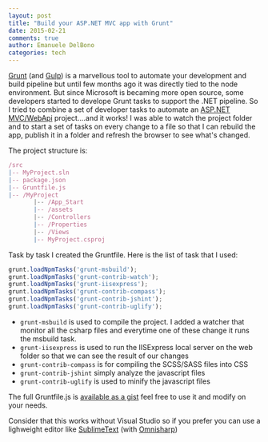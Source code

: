 ```yaml
---
layout: post
title: "Build your ASP.NET MVC app with Grunt"
date: 2015-02-21
comments: true
author: Emanuele DelBono
categories: tech
---
```


[Grunt](http://gruntjs.com/) (and [Gulp](http://gulpjs.com/)) is a marvellous tool to automate your development and build pipeline but until few months ago it was directly tied to the node environment.
But since Microsoft is becaming more open source, some developers started to develope Grunt tasks to support the .NET pipeline.
So I tried to combine a set of developer tasks to automate an [ASP.NET MVC/WebApi](http://asp.net/mvc) project....and it works! 
I was able to watch the project folder and to start a set of tasks on every change to a file so that I can rebuild the app, publish it in a folder and refresh the browser to see what's changed.

The project structure is:

``` javascript
/src
|-- MyProject.sln
|-- package.json
|-- Gruntfile.js
|-- /MyProject
       |-- /App_Start
       |-- /assets
       |-- /Controllers
       |-- /Properties
       |-- /Views
       |-- MyProject.csproj
```

Task by task I created the Gruntfile. Here is the list of task that I used:

``` javascript
grunt.loadNpmTasks('grunt-msbuild');
grunt.loadNpmTasks('grunt-contrib-watch');
grunt.loadNpmTasks('grunt-iisexpress');
grunt.loadNpmTasks('grunt-contrib-compass');
grunt.loadNpmTasks('grunt-contrib-jshint');
grunt.loadNpmTasks('grunt-contrib-uglify');
```

- ```grunt-msbuild``` is used to compile the project. I added a watcher that monitor all the csharp files and everytime one of these change it runs the msbuild task.
- ```grunt-iisexpress``` is used to run the IISExpress local server on the web folder so that we can see the result of our changes
- ```grunt-contrib-compass``` is for compiling the SCSS/SASS files into CSS 
- ```grunt-contrib-jshint``` simply analyze the javascript files
- ```grunt-contrib-uglify``` is used to minify the javascript files

The full Gruntfile.js is [available as a gist](https://gist.github.com/emadb/906a5fee800480e079f2) feel free to use it and modify on your needs.

Consider that this works without Visual Studio so if you prefer you can use a lighweight editor like [SublimeText](http://www.sublimetext.com/3) (with [Omnisharp](http://www.omnisharp.net/))

